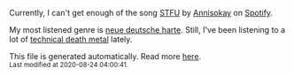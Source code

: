 
  Currently, I can't get enough of the song <a href="https://open.spotify.com/track/6dKC7vDWrm1TU8Wq0qeYLD">STFU</a> by <a href="https://open.spotify.com/artist/7lAi1Cv19DsukgGjbZQxFg">Annisokay</a> on <a href="https://open.spotify.com/user/9qz2xtkur2fengfsdcq8dd907?si=kq2SVrUkSNe0z1NJjpt7kg">Spotify</a>.

  My most listened genre is <a href="https://duckduckgo.com/?q=neue deutsche harte music">neue deutsche harte</a>.
  Still, I've been listening to a lot of <a href="https://duckduckgo.com/?q=technical death metal music">technical death metal</a> lately.

  This file is generated automatically. Read more <a href="https://github.com/CodeF0x/CodeF0x/blob/master/IMPORTANT.md">here</a>.
  <br>
  <sub>Last modified at 2020-08-24 04:00:41.</sub>
  